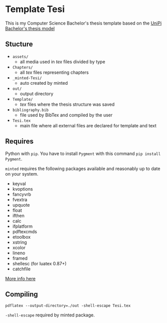 # Template Tesi

This is my Computer Science Bachelor's thesis template based on the [UniPi Bachelor's thesis model](https://drive.google.com/file/d/1gs83yUizlF6QdYDiiCPEIBbUf-qAw-2l/view)

## Stucture

- `assets/`
  - all media used in _tex_ files divided by type
- `Chapters/`
  - all _tex_ files representing chapters
- `_minted-Tesi/`
   - auto created by minted
-  `out/`
   - output directory
- `Template/`
  - _tex_ files where the thesis structure was saved
- `bibliography.bib`
  - file used by BibTex and compiled by the user
- `Tesi.tex`
  - main file where all external files are declared for template and text

## Requires

Python with `pip`. You have to install `Pygment` with this command `pip install Pygment`.

`minted` requires the following packages available and reasonably up to date on your system.

- keyval
- kvoptions
- fancyvrb
- fvextra
- upquote
- float
- ifthen
- calc
- ifplatform
- pdftexcmds
- etoolbox
- xstring
- xcolor
- lineno
- framed
- shellesc (for luatex 0.87+)
- catchfile


[More info here](http://tug.ctan.org/macros/latex/contrib/minted/minted.pdf)

## Compiling 

`pdflatex --output-directory=./out -shell-escape Tesi.tex`

`-shell-escape` required by minted package.
